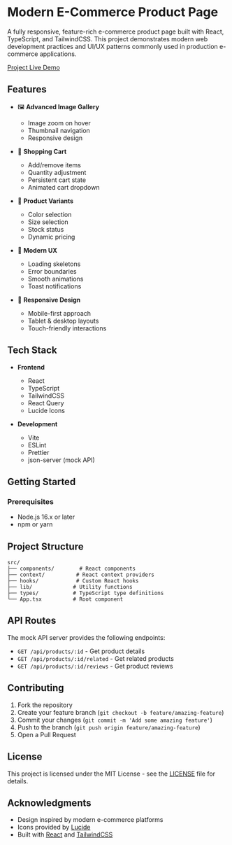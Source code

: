 # Modern E-Commerce Product Page

A fully responsive, feature-rich e-commerce product page built with React, TypeScript, and TailwindCSS. This project demonstrates modern web development practices and UI/UX patterns commonly used in production e-commerce applications.

[Project Live Demo](https://e-commerce-iota-lime.vercel.app/)

## Features

- 🖼️ **Advanced Image Gallery**

  - Image zoom on hover
  - Thumbnail navigation
  - Responsive design

- 🛒 **Shopping Cart**

  - Add/remove items
  - Quantity adjustment
  - Persistent cart state
  - Animated cart dropdown

- 🎨 **Product Variants**

  - Color selection
  - Size selection
  - Stock status
  - Dynamic pricing

- 💫 **Modern UX**

  - Loading skeletons
  - Error boundaries
  - Smooth animations
  - Toast notifications

- 📱 **Responsive Design**
  - Mobile-first approach
  - Tablet & desktop layouts
  - Touch-friendly interactions

## Tech Stack

- **Frontend**

  - React
  - TypeScript
  - TailwindCSS
  - React Query
  - Lucide Icons

- **Development**
  - Vite
  - ESLint
  - Prettier
  - json-server (mock API)

## Getting Started

### Prerequisites

- Node.js 16.x or later
- npm or yarn


## Project Structure

```
src/
├── components/        # React components
├── context/          # React context providers
├── hooks/            # Custom React hooks
├── lib/             # Utility functions
├── types/           # TypeScript type definitions
└── App.tsx          # Root component
```

## API Routes

The mock API server provides the following endpoints:

- `GET /api/products/:id` - Get product details
- `GET /api/products/:id/related` - Get related products
- `GET /api/products/:id/reviews` - Get product reviews

## Contributing

1. Fork the repository
2. Create your feature branch (`git checkout -b feature/amazing-feature`)
3. Commit your changes (`git commit -m 'Add some amazing feature'`)
4. Push to the branch (`git push origin feature/amazing-feature`)
5. Open a Pull Request

## License

This project is licensed under the MIT License - see the [LICENSE](LICENSE) file for details.

## Acknowledgments

- Design inspired by modern e-commerce platforms
- Icons provided by [Lucide](https://lucide.dev)
- Built with [React](https://reactjs.org) and [TailwindCSS](https://tailwindcss.com)
